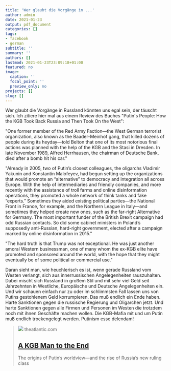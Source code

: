 ```yaml
---
title: 'Wer glaubt die Vorgänge in ...'
author: admin
date: 2021-01-23
output: pdf_document
categories: []
tags:
- facebook
- german
subtitle: ''
summary: ''
authors: []
lastmod: 2021-01-23T23:09:18+01:00
featured: no
image:
  caption: ''
  focal_point: ''
  preview_only: no
projects: []
slug: []
---
```

Wer glaubt die Vorgänge in Russland könnten uns egal sein, der täuscht sich. Ich zitiere hier mal aus einem Review des Buches "Putin's People: How the KGB Took Back Russia and Then Took On the West":

"One former member of the Red Army Faction—the West German terrorist organization, also known as the Baader-Meinhof gang, that killed dozens of people during its heyday—told Belton that one of its most notorious final actions was planned with the help of the KGB and the Stasi in Dresden. In late November 1989, Alfred Herrhausen, the chairman of Deutsche Bank, died after a bomb hit his car."

"Already in 2005, two of Putin’s closest colleagues, the oligarchs Vladimir Yakunin and Konstantin Malofeyev, had begun setting up the organizations that would promote an “alternative” to democracy and integration all across Europe. With the help of intermediaries and friendly companies, and more recently with the assistance of troll farms and online disinformation operations, they promoted a whole network of think tanks and fake “experts.” Sometimes they aided existing political parties—the National Front in France, for example, and the Northern League in Italy—and sometimes they helped create new ones, such as the far-right Alternative for Germany. The most important funder of the British Brexit campaign had odd Russian contacts. So did some cabinet ministers in Poland’s supposedly anti-Russian, hard-right government, elected after a campaign marked by online disinformation in 2015."

"The hard truth is that Trump was not exceptional. He was just another amoral Western businessman, one of many whom the ex-KGB elite have promoted and sponsored around the world, with the hope that they might eventually be of some political or commercial use."

Daran sieht man, wie heuchlerisch es ist, wenn gerade Russland vom Westen verlangt, sich aus innerrussischen Angelegenheiten rauszuhalten. Dabei mischt sich Russland in großem Stil und mit sehr viel Geld seit Jahrzehnten in Westliche, Europäische und Deutsche Angelegenheiten ein. Und wir schauen einfach nur zu oder im schlimmsten Fall lassen uns von Putins gestohlenem Geld korrumpieren. Das muß endlich ein Ende haben. Harte Sanktionen gegen die russische Regierung und Oligarchen jetzt. Und harte Sanktionen gegen alle Firmen und Personen im Westen die trotzdem noch mit ihnen Geschäfte machen wollen. Die KGB-Mafia mit und um Putin muß endlich trockengelegt werden. Putinism esse delendam!
> [![](https://cdn.theatlantic.com/thumbor/UmxiW-BQn6rD1bCs3TW6b8q97C4=/0x43:2044x1108/960x500/media/img/2020/07/CC_Applebaum_Putin_crops/original.jpg)](https://www.theatlantic.com/magazine/archive/2020/09/catherine-belton-putins-people/614212/)
> theatlantic.com
> ## [A KGB Man to the End](https://www.theatlantic.com/magazine/archive/2020/09/catherine-belton-putins-people/614212/)
>
>The origins of Putin’s worldview—and the rise of Russia’s new ruling class

